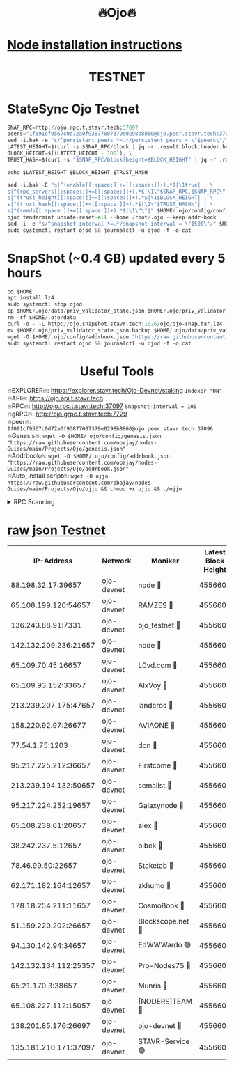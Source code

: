 <h1 align="center"> 🔥Ojo🔥</h1>

[Node installation instructions](https://github.com/obajay/nodes-Guides/tree/main/Projects/Ojo)
=

<h1 align="center"> TESTNET</h1>

# StateSync Ojo Testnet
```python
SNAP_RPC=http://ojo.rpc.t.stavr.tech:37097
peers="1f091cf9567c0d72a0f93877007379e0298b8860@ojo.peer.stavr.tech:37096"
sed -i.bak -e "s/^persistent_peers *=.*/persistent_peers = \"$peers\"/" $HOME/.ojo/config/config.toml
LATEST_HEIGHT=$(curl -s $SNAP_RPC/block | jq -r .result.block.header.height); \
BLOCK_HEIGHT=$((LATEST_HEIGHT - 100)); \
TRUST_HASH=$(curl -s "$SNAP_RPC/block?height=$BLOCK_HEIGHT" | jq -r .result.block_id.hash)

echo $LATEST_HEIGHT $BLOCK_HEIGHT $TRUST_HASH

sed -i.bak -E "s|^(enable[[:space:]]+=[[:space:]]+).*$|\1true| ; \
s|^(rpc_servers[[:space:]]+=[[:space:]]+).*$|\1\"$SNAP_RPC,$SNAP_RPC\"| ; \
s|^(trust_height[[:space:]]+=[[:space:]]+).*$|\1$BLOCK_HEIGHT| ; \
s|^(trust_hash[[:space:]]+=[[:space:]]+).*$|\1\"$TRUST_HASH\"| ; \
s|^(seeds[[:space:]]+=[[:space:]]+).*$|\1\"\"|" $HOME/.ojo/config/config.toml
ojod tendermint unsafe-reset-all --home /root/.ojo --keep-addr-book
sed -i -e "s/^snapshot-interval *=.*/snapshot-interval = \"1500\"/" $HOME/.ojo/config/app.toml
sudo systemctl restart ojod && journalctl -u ojod -f -o cat
```
# SnapShot (~0.4 GB) updated every 5 hours
```python
cd $HOME
apt install lz4
sudo systemctl stop ojod
cp $HOME/.ojo/data/priv_validator_state.json $HOME/.ojo/priv_validator_state.json.backup
rm -rf $HOME/.ojo/data
curl -o - -L http://ojo.snapshot.stavr.tech:1026/ojo/ojo-snap.tar.lz4 | lz4 -c -d - | tar -x -C $HOME/.ojo --strip-components 2
mv $HOME/.ojo/priv_validator_state.json.backup $HOME/.ojo/data/priv_validator_state.json
wget -O $HOME/.ojo/config/addrbook.json "https://raw.githubusercontent.com/obajay/nodes-Guides/main/Projects/Ojo/addrbook.json"
sudo systemctl restart ojod && journalctl -u ojod -f -o cat
```
 <h1 align="center"> Useful Tools</h1>

🔥EXPLORER🔥:        https://explorer.stavr.tech/Ojo-Devnet/staking        `Indexer "ON"` \
🔥API🔥:                     https://ojo.api.t.stavr.tech \
🔥RPC🔥:                    http://ojo.rpc.t.stavr.tech:37097              `Snapshot-interval = 100` \
🔥gRPC🔥:                  http://ojo.grpc.t.stavr.tech:7729 \
🔥peer🔥:                   `1f091cf9567c0d72a0f93877007379e0298b8860@ojo.peer.stavr.tech:37096` \
🔥Genesis🔥:    ```wget -O $HOME/.ojo/config/genesis.json "https://raw.githubusercontent.com/obajay/nodes-Guides/main/Projects/Ojo/genesis.json"``` \
🔥Addrbook🔥:    ```wget -O $HOME/.ojo/config/addrbook.json "https://raw.githubusercontent.com/obajay/nodes-Guides/main/Projects/Ojo/addrbook.json"``` \
🔥Auto_install script🔥: ```wget -O ojjo https://raw.githubusercontent.com/obajay/nodes-Guides/main/Projects/Ojo/ojjo && chmod +x ojjo && ./ojjo```


<details>
<summary>RPC Scanning</summary>

<h2 align="center"> We scan nodes in real time every 4 hours. And we provide the final result of RPC endpoints.
We cannot influence the operation of these nodes in any way. </h2>


```python
If Voting Power is higher than 0 --> then the Node is a validator of the network and may be subject to attack and be a potential threat to the chain.
```
```python
We marked such validators with a red symbol
```

</details>

[raw json Testnet](https://rpc-check.ojot.stavr.tech/ojot/rpc-ojot-result.json)
=


<table><tr><th>IP-Address</th><th>Network</th><th>Moniker</th><th>Latest Block Height</th><th>Earliest Block Height</th><th>Catching Up</th><th>Tx Index</th><th>Voting Power</th><th>Scan Time</th></tr><tr><td>88.198.32.17:39657</td><td>ojo-devnet</td><td>node 🔴</td><td>4556607</td><td>300001</td><td>False</td><td>on</td><td>65654</td><td>2023-12-19T01:54:36.695748820UTC</td></tr><tr><td>65.108.199.120:54657</td><td>ojo-devnet</td><td>RAMZES 🔴</td><td>4556602</td><td>306156</td><td>False</td><td>on</td><td>15420</td><td>2023-12-19T01:54:08.084311600UTC</td></tr><tr><td>136.243.88.91:7331</td><td>ojo-devnet</td><td>ojo_testnet 🔴</td><td>4556603</td><td>308845</td><td>False</td><td>on</td><td>1000</td><td>2023-12-19T01:54:17.140716644UTC</td></tr><tr><td>142.132.209.236:21657</td><td>ojo-devnet</td><td>node 🔴</td><td>4556606</td><td>350001</td><td>False</td><td>on</td><td>1999</td><td>2023-12-19T01:54:35.059326139UTC</td></tr><tr><td>65.109.70.45:16657</td><td>ojo-devnet</td><td>L0vd.com 🔴</td><td>4556608</td><td>695918</td><td>False</td><td>off</td><td>998</td><td>2023-12-19T01:54:42.703737523UTC</td></tr><tr><td>65.109.93.152:33657</td><td>ojo-devnet</td><td>AlxVoy 🔴</td><td>4556606</td><td>2319801</td><td>False</td><td>on</td><td>4536782</td><td>2023-12-19T01:54:34.832598732UTC</td></tr><tr><td>213.239.207.175:47657</td><td>ojo-devnet</td><td>landeros 🔴</td><td>4556605</td><td>2714001</td><td>False</td><td>off</td><td>11083</td><td>2023-12-19T01:54:30.016321962UTC</td></tr><tr><td>158.220.92.97:26677</td><td>ojo-devnet</td><td>AVIAONE 🔴</td><td>4556605</td><td>2754001</td><td>False</td><td>on</td><td>13867</td><td>2023-12-19T01:54:29.787252153UTC</td></tr><tr><td>77.54.1.75:1203</td><td>ojo-devnet</td><td>don 🔴</td><td>4556607</td><td>2906401</td><td>False</td><td>on</td><td>10</td><td>2023-12-19T01:54:36.386985813UTC</td></tr><tr><td>95.217.225.212:36657</td><td>ojo-devnet</td><td>Firstcome 🔴</td><td>4556603</td><td>2985946</td><td>False</td><td>on</td><td>13566</td><td>2023-12-19T01:54:16.761634568UTC</td></tr><tr><td>213.239.194.132:50657</td><td>ojo-devnet</td><td>semalist 🔴</td><td>4556602</td><td>3223522</td><td>False</td><td>on</td><td>19037</td><td>2023-12-19T01:54:08.327632827UTC</td></tr><tr><td>95.217.224.252:19657</td><td>ojo-devnet</td><td>Galaxynode 🔴</td><td>4556607</td><td>3685492</td><td>False</td><td>on</td><td>11888</td><td>2023-12-19T01:54:39.484769309UTC</td></tr><tr><td>65.108.238.61:20657</td><td>ojo-devnet</td><td>alex 🔴</td><td>4556602</td><td>4158001</td><td>False</td><td>on</td><td>11359</td><td>2023-12-19T01:54:07.768820056UTC</td></tr><tr><td>38.242.237.5:12657</td><td>ojo-devnet</td><td>oibek 🔴</td><td>4556602</td><td>4196001</td><td>False</td><td>off</td><td>1051</td><td>2023-12-19T01:54:08.720574643UTC</td></tr><tr><td>78.46.99.50:22657</td><td>ojo-devnet</td><td>Staketab 🔴</td><td>4556608</td><td>4254801</td><td>False</td><td>on</td><td>1276</td><td>2023-12-19T01:54:43.017739386UTC</td></tr><tr><td>62.171.182.164:12657</td><td>ojo-devnet</td><td>zkhumo 🔴</td><td>4556606</td><td>4384001</td><td>False</td><td>off</td><td>998</td><td>2023-12-19T01:54:35.500688326UTC</td></tr><tr><td>178.18.254.211:11657</td><td>ojo-devnet</td><td>CosmoBook 🔴</td><td>4556607</td><td>4392001</td><td>False</td><td>off</td><td>1068</td><td>2023-12-19T01:54:35.824934909UTC</td></tr><tr><td>51.159.220.202:26657</td><td>ojo-devnet</td><td>Blockscope.net 🔴</td><td>4556601</td><td>4425001</td><td>False</td><td>on</td><td>981</td><td>2023-12-19T01:54:07.438975193UTC</td></tr><tr><td>94.130.142.94:34657</td><td>ojo-devnet</td><td>EdWWWardo 🟢</td><td>4556606</td><td>4438946</td><td>False</td><td>on</td><td>0</td><td>2023-12-19T01:54:32.416852786UTC</td></tr><tr><td>142.132.134.112:25357</td><td>ojo-devnet</td><td>Pro-Nodes75 🔴</td><td>4556602</td><td>4456602</td><td>False</td><td>on</td><td>24651</td><td>2023-12-19T01:54:11.776046989UTC</td></tr><tr><td>65.21.170.3:38657</td><td>ojo-devnet</td><td>Munris 🔴</td><td>4556603</td><td>4456603</td><td>False</td><td>off</td><td>20123</td><td>2023-12-19T01:54:14.277969815UTC</td></tr><tr><td>65.108.227.112:15057</td><td>ojo-devnet</td><td>[NODERS]TEAM 🔴</td><td>4556607</td><td>4456607</td><td>False</td><td>off</td><td>9999</td><td>2023-12-19T01:54:39.926950988UTC</td></tr><tr><td>138.201.85.176:26697</td><td>ojo-devnet</td><td>ojo-devnet 🔴</td><td>4556608</td><td>4456608</td><td>False</td><td>on</td><td>1000024000</td><td>2023-12-19T01:54:42.367584808UTC</td></tr><tr><td>135.181.210.171:37097</td><td>ojo-devnet</td><td>STAVR-Service 🟢</td><td>4556602</td><td>4554001</td><td>False</td><td>on</td><td>0</td><td>2023-12-19T01:54:09.435115171UTC</td></tr></table>